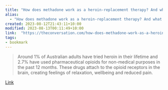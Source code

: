 ```yaml
---
title: "How does methadone work as a heroin-replacement therapy? And what about the longer-acting buprenorphine?"
alias:
  - "How does methadone work as a heroin-replacement therapy? And what about the longer-acting buprenorphine?"
created: 2023-08-12T21:43:11+10:00
modified: 2023-08-13T00:11:49+10:00
link:  "https://theconversation.com/how-does-methadone-work-as-a-heroin-replacement-therapy-and-what-about-the-longer-acting-buprenorphine-189692"
tags:
- bookmark
---
```


> Around 1% of Australian adults have tried heroin in their lifetime and 2.7% have used pharmaceutical opioids for non-medical purposes in the past 12 months. These drugs attach to the opioid receptors in the brain, creating feelings of relaxation, wellbeing and reduced pain.

[Link](https://theconversation.com/how-does-methadone-work-as-a-heroin-replacement-therapy-and-what-about-the-longer-acting-buprenorphine-189692)